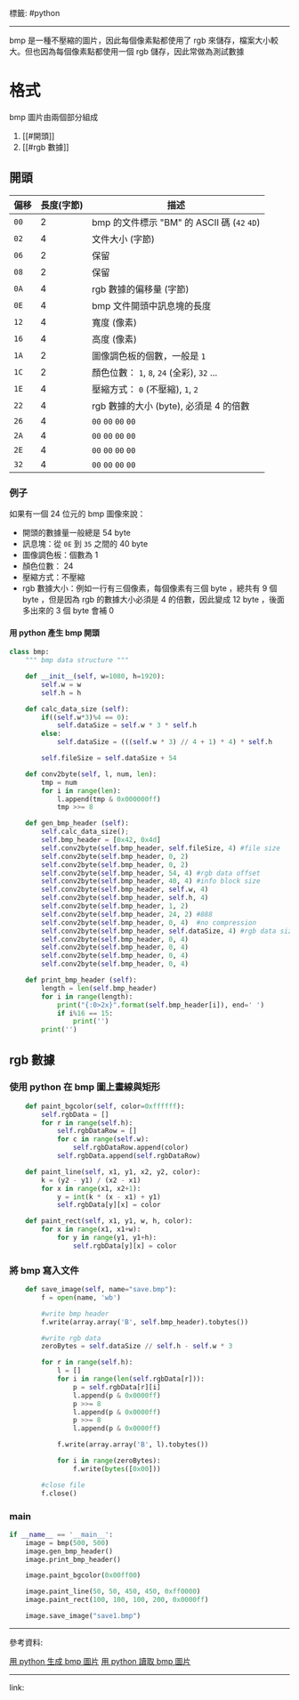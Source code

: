 標籤: #python 

---

bmp 是一種不壓縮的圖片，因此每個像素點都使用了 rgb 來儲存，檔案大小較大。但也因為每個像素點都使用一個 rgb 儲存，因此常做為測試數據

# 格式

bmp 圖片由兩個部分組成

1. [[#開頭]]
2. [[#rgb 數據]]

## 開頭

| 偏移 | 長度(字節) | 描述                                        |
| ---- | ---------- | ------------------------------------------- |
| `00` | 2          | bmp 的文件標示 "BM" 的 ASCII 碼 (`42` `4D`) |
| `02` | 4          | 文件大小 (字節)                             |
| `06` | 2          | 保留                                        |
| `08` | 2          | 保留                                        |
| `0A` | 4          | rgb 數據的偏移量 (字節)                     |
| `0E` | 4          | bmp 文件開頭中訊息塊的長度                  | 
| `12` | 4          | 寬度 (像素)                                 |
| `16` | 4          | 高度 (像素)                                 |
| `1A` | 2          | 圖像調色板的個數，一般是 `1`                |
| `1C` | 2          | 顏色位數： `1`, `8`, `24` (全彩), `32` ...  |
| `1E` | 4          | 壓縮方式： `0` (不壓縮), `1`, `2`           |
| `22` | 4          | rgb 數據的大小 (byte), 必須是 4 的倍數      |
| `26` | 4          | `00` `00` `00` `00`                         |
| `2A` | 4          | `00` `00` `00` `00`                         |
| `2E` | 4          | `00` `00` `00` `00`                         |
| `32` | 4          | `00` `00` `00` `00`                         |

### 例子

如果有一個 24 位元的 bmp 圖像來說：

- 開頭的數據量一般總是 54 byte
- 訊息塊：從 `0E` 到 `35` 之間的 40 byte
- 圖像調色板：個數為 1
- 顏色位數： 24
- 壓縮方式：不壓縮
- rgb 數據大小：例如一行有三個像素，每個像素有三個 byte ，總共有 9 個 byte ，但是因為 rgb 的數據大小必須是 4 的倍數，因此變成 12 byte ，後面多出來的 3 個 byte 會補 0

#### 用 python 產生 bmp 開頭

```python
class bmp:
    """ bmp data structure """

    def __init__(self, w=1080, h=1920):
        self.w = w
        self.h = h

    def calc_data_size (self):
        if((self.w*3)%4 == 0):
            self.dataSize = self.w * 3 * self.h
        else:
            self.dataSize = (((self.w * 3) // 4 + 1) * 4) * self.h

        self.fileSize = self.dataSize + 54

    def conv2byte(self, l, num, len):
        tmp = num
        for i in range(len):
            l.append(tmp & 0x000000ff)
            tmp >>= 8

    def gen_bmp_header (self):
        self.calc_data_size();
        self.bmp_header = [0x42, 0x4d]
        self.conv2byte(self.bmp_header, self.fileSize, 4) #file size
        self.conv2byte(self.bmp_header, 0, 2)
        self.conv2byte(self.bmp_header, 0, 2)
        self.conv2byte(self.bmp_header, 54, 4) #rgb data offset
        self.conv2byte(self.bmp_header, 40, 4) #info block size
        self.conv2byte(self.bmp_header, self.w, 4)
        self.conv2byte(self.bmp_header, self.h, 4)
        self.conv2byte(self.bmp_header, 1, 2)
        self.conv2byte(self.bmp_header, 24, 2) #888
        self.conv2byte(self.bmp_header, 0, 4)  #no compression
        self.conv2byte(self.bmp_header, self.dataSize, 4) #rgb data size
        self.conv2byte(self.bmp_header, 0, 4)
        self.conv2byte(self.bmp_header, 0, 4)
        self.conv2byte(self.bmp_header, 0, 4)
        self.conv2byte(self.bmp_header, 0, 4)

    def print_bmp_header (self):
        length = len(self.bmp_header)
        for i in range(length):
            print("{:0>2x}".format(self.bmp_header[i]), end=' ')
            if i%16 == 15:
                print('')
        print('')
```

## rgb 數據

### 使用 python 在 bmp 圖上畫線與矩形

```python
    def paint_bgcolor(self, color=0xffffff):
        self.rgbData = []
        for r in range(self.h):
            self.rgbDataRow = []
            for c in range(self.w):
                self.rgbDataRow.append(color)
            self.rgbData.append(self.rgbDataRow)

    def paint_line(self, x1, y1, x2, y2, color):
        k = (y2 - y1) / (x2 - x1)
        for x in range(x1, x2+1):
            y = int(k * (x - x1) + y1)
            self.rgbData[y][x] = color

    def paint_rect(self, x1, y1, w, h, color):
        for x in range(x1, x1+w):
            for y in range(y1, y1+h):
                self.rgbData[y][x] = color
```

### 將 bmp 寫入文件

```python
    def save_image(self, name="save.bmp"):
        f = open(name, 'wb')

        #write bmp header
        f.write(array.array('B', self.bmp_header).tobytes())

        #write rgb data
        zeroBytes = self.dataSize // self.h - self.w * 3

        for r in range(self.h):
            l = []
            for i in range(len(self.rgbData[r])):
                p = self.rgbData[r][i]
                l.append(p & 0x0000ff)
                p >>= 8
                l.append(p & 0x0000ff)
                p >>= 8
                l.append(p & 0x0000ff)

            f.write(array.array('B', l).tobytes())

            for i in range(zeroBytes):
                f.write(bytes([0x00]))

        #close file
        f.close()
```

### main

```python
if __name__ == '__main__':
    image = bmp(500, 500)
    image.gen_bmp_header()
    image.print_bmp_header()

    image.paint_bgcolor(0x00ff00)

    image.paint_line(50, 50, 450, 450, 0xff0000)
    image.paint_rect(100, 100, 100, 200, 0x0000ff)

    image.save_image("save1.bmp")
```

---

參考資料:

[用 python 生成 bmp 圖片](http://exasic.com/article/index.php?md=py-bmp)
[用 python 讀取 bmp 圖片](http://exasic.com/article/index.php?md=py-bmp2)

---

link:

